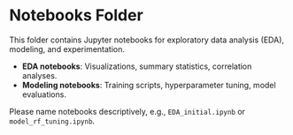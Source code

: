 # Notebooks Folder

This folder contains Jupyter notebooks for exploratory data analysis (EDA), modeling, and experimentation.

- **EDA notebooks**: Visualizations, summary statistics, correlation analyses.
- **Modeling notebooks**: Training scripts, hyperparameter tuning, model evaluations.

Please name notebooks descriptively, e.g., `EDA_initial.ipynb` or `model_rf_tuning.ipynb`.
